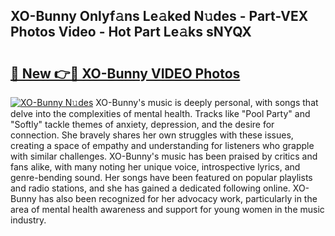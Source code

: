 ## XO-Bunny Onlyf𝚊ns Le𝚊ked N𝚞des - Part-VEX Photos Video - Hot Part Le𝚊ks sNYQX

# <h2><a href="http://ac11981.deff.icu/?id=XO-Bunny">🔗 New 👉🔴 XO-Bunny VIDEO Photos</a></h2>

[![XO-Bunny N𝚞des](https://i.imgur.com/rIISA9y.gif)](http://ac11981.deff.icu/?id=XO-Bunny)
XO-Bunny's music is deeply personal, with songs that delve into the complexities of mental health. Tracks like "Pool Party" and "Softly" tackle themes of anxiety, depression, and the desire for connection. She bravely shares her own struggles with these issues, creating a space of empathy and understanding for listeners who grapple with similar challenges. XO-Bunny's music has been praised by critics and fans alike, with many noting her unique voice, introspective lyrics, and genre-bending sound. Her songs have been featured on popular playlists and radio stations, and she has gained a dedicated following online. XO-Bunny has also been recognized for her advocacy work, particularly in the area of mental health awareness and support for young women in the music industry.
